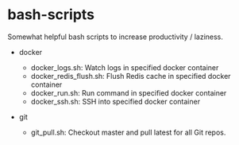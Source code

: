 # bash-scripts

Somewhat helpful bash scripts to increase productivity / laziness.

- docker
  - docker_logs.sh: Watch logs in specified docker container
  - docker_redis_flush.sh: Flush Redis cache in specified docker container
  - docker_run.sh: Run command in specified docker container
  - docker_ssh.sh: SSH into specified docker container

- git
  - git_pull.sh: Checkout master and pull latest for all Git repos.


